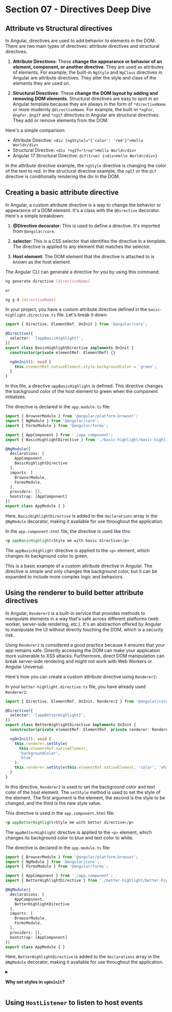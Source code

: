# Section 07 - Directives Deep Dive

## Attribute vs Structural directives

In Angular, directives are used to add behavior to elements in the DOM. There are two main types of directives: attribute directives and structural directives.

1. **Attribute Directives**: These **change the appearance or behavior of an element, component, or another directive**. They are used as attributes of elements. For example, the built-in `NgStyle` and `NgClass` directives in Angular are attribute directives. They alter the style and class of the elements they are used on.

2. **Structural Directives**: These **change the DOM layout by adding and removing DOM elements**. Structural directives are easy to spot in an Angular template because they are always in the form of `*directiveName` or more modernly `@directiveName`. For example, the built-in `*ngFor`, `@ngFor`, `@ngIf` and `*ngIf` directives in Angular are structural directives. They add or remove elements from the DOM.

Here's a simple comparison:

- Attribute Directive: `<div [ngStyle]="{'color': 'red'}">Hello World</div>`
- Structural Directive: `<div *ngIf="true">Hello World</div>`
- Angular 17 Structural Directive: `@if(true) {<div>Hello World</div>}`

In the attribute directive example, the `ngStyle` directive is changing the color of the text to red. In the structural directive example, the `ngIf` or the `@if` directive is conditionally rendering the div in the DOM.

## Creating a basic attribute directive

In Angular, a custom attribute directive is a way to change the behavior or appearance of a DOM element. It's a class with the `@Directive` decorator. Here's a simple breakdown:

1. **@Directive decorator**: This is used to define a directive. It's imported from `@angular/core`.

2. **selector**: This is a CSS selector that identifies the directive in a template. The directive is applied to any element that matches the selector.

3. **Host element**: The DOM element that the directive is attached to is known as the host element.

The Angular CLI can generate a directive for you by using this command:

```bash
ng generate directive [directiveName]

or

ng g d [directiveName]
```

In your project, you have a custom attribute directive defined in the `basic-highlight.directive.ts` file. Let's break it down:

```typescript
import { Directive, ElementRef, OnInit } from '@angular/core';

@Directive({
  selector: '[appBasicHighlight]',
})
export class BasicHighlightDirective implements OnInit {
  constructor(private elementRef: ElementRef) {}

  ngOnInit(): void {
    this.elementRef.nativeElement.style.backgroundColor = `green`;
  }
}
```

In this file, a directive `appBasicHighlight` is defined. This directive changes the background color of the host element to green when the component initializes.

The directive is declared in the `app.module.ts` file:

```typescript
import { BrowserModule } from '@angular/platform-browser';
import { NgModule } from '@angular/core';
import { FormsModule } from '@angular/forms';

import { AppComponent } from './app.component';
import { BasicHighlightDirective } from './basic-highlight/basic-highlight.directive';

@NgModule({
  declarations: [
    AppComponent,
    BasicHighlightDirective
  ],
  imports: [
    BrowserModule,
    FormsModule,
  ],
  providers: [],
  bootstrap: [AppComponent]
})
export class AppModule { }
```

Here, `BasicHighlightDirective` is added to the `declarations` array in the `@NgModule` decorator, making it available for use throughout the application.

In the `app.component.html` file, the directive is used like this:

```html
<p appBasicHighlight>Style me with basic directive</p>
```

The `appBasicHighlight` directive is applied to the `<p>` element, which changes its background color to green.

This is a basic example of a custom attribute directive in Angular. The directive is simple and only changes the background color, but it can be expanded to include more complex logic and behaviors.

## Using the renderer to build better attribute directives

In Angular, `Renderer2` is a built-in service that provides methods to manipulate elements in a way that's safe across different platforms (web worker, server-side rendering, etc.). It's an abstraction offered by Angular to manipulate the UI without directly touching the DOM, which is a security risk.

Using `Renderer2` is considered a good practice because it ensures that your app remains safe. Directly accessing the DOM can make your application more vulnerable to XSS attacks. Furthermore, direct DOM manipulation can break server-side rendering and might not work with Web Workers or Angular Universal.

Here's how you can create a custom attribute directive using `Renderer2`:

In your `better-highlight.directive.ts` file, you have already used `Renderer2`:

```typescript
import { Directive, ElementRef, OnInit, Renderer2 } from '@angular/core';

@Directive({
  selector: '[appBetterHighlight]',
})
export class BetterHighlightDirective implements OnInit {
  constructor(private elementRef: ElementRef, private renderer: Renderer2) {}

  ngOnInit(): void {
    this.renderer.setStyle(
      this.elementRef.nativeElement,
      'backgroundColor',
      'blue'
    );
    this.renderer.setStyle(this.elementRef.nativeElement, 'color', 'white');
  }
}
```

In this directive, `Renderer2` is used to set the background color and text color of the host element. The `setStyle` method is used to set the style of the element. The first argument is the element, the second is the style to be changed, and the third is the new style value.

This directive is used in the `app.component.html` file:

```html
<p appBetterHighlight>Style me with better directive</p>
```

The `appBetterHighlight` directive is applied to the `<p>` element, which changes its background color to blue and text color to white.

The directive is declared in the `app.module.ts` file:

```typescript
import { BrowserModule } from '@angular/platform-browser';
import { NgModule } from '@angular/core';
import { FormsModule } from '@angular/forms';

import { AppComponent } from './app.component';
import { BetterHighlightDirective } from './better-highlight/better-highlight.directive';

@NgModule({
  declarations: [
    AppComponent,
    BetterHighlightDirective
  ],
  imports: [
    BrowserModule,
    FormsModule,
  ],
  providers: [],
  bootstrap: [AppComponent]
})
export class AppModule { }
```

Here, `BetterHighlightDirective` is added to the `declarations` array in the `@NgModule` decorator, making it available for use throughout the application.

<details>
<summary>

**Why set styles in `ngOnInit`?**

</summary>
Setting element styles in the `ngOnInit` lifecycle hook is considered good practice because it ensures that the component's input properties are initialized.
In Angular, the `ngOnInit` lifecycle hook is a callback method that is called once when the directive or component's input properties are set, and it's a safe place to perform complex initializations. When a component/directive is created, Angular first calls the constructor, then it initializes the input properties, and finally it calls the `ngOnInit` method. If you try to access input properties in your constructor, they won't be initialized yet. So, if you're setting styles based on input properties, doing it in the constructor could lead to undefined values. That's why it's better to set styles in the `ngOnInit` method. In your `BetterHighlightDirective`, you're not using input properties, but if you were, `ngOnInit` would be the right place to use them to set styles.

</details>

## Using `HostListener` to listen to host events
